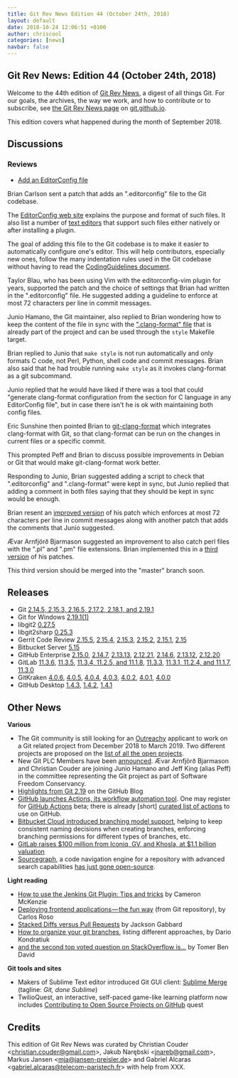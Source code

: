 ```yaml
---
title: Git Rev News Edition 44 (October 24th, 2018)
layout: default
date: 2018-10-24 12:06:51 +0100
author: chriscool
categories: [news]
navbar: false
---
```


## Git Rev News: Edition 44 (October 24th, 2018)

Welcome to the 44th edition of [Git Rev News](https://git.github.io/rev_news/rev_news/),
a digest of all things Git. For our goals, the archives, the way we work, and how to contribute or to
subscribe, see [the Git Rev News page](https://git.github.io/rev_news/rev_news/) on [git.github.io](http://git.github.io).

This edition covers what happened during the month of September 2018.

## Discussions

<!---
### General
-->


### Reviews

* [Add an EditorConfig file](https://public-inbox.org/git/20180917230307.588334-1-sandals@crustytoothpaste.net/)

Brian Carlson sent a patch that adds an ".editorconfig" file to the
Git codebase.

The [EditorConfig web site](https://editorconfig.org/) explains the
purpose and format of such files. It also list a number of
[text editors](https://editorconfig.org/#download) that support such
files either natively or after installing a plugin.

The goal of adding this file to the Git codebase is to make it easier
to automatically configure one's editor. This will help contributors,
especially new ones, follow the many indentation rules used in the Git
codebase without having to read the [CodingGuidelines document](https://github.com/git/git/blob/master/Documentation/CodingGuidelines).

Taylor Blau, who has been using Vim with the editorconfig-vim plugin
for years, supported the patch and the choice of settings that Brian
had written in the ".editorconfig" file. He suggested adding a
guideline to enforce at most 72 characters per line in commit
messages.

Junio Hamano, the Git maintainer, also replied to Brian wondering how
to keep the content of the file in sync with the [".clang-format" file](https://github.com/git/git/blob/master/.clang-format)
that is already part of the project and can be used through the
`style` Makefile target.

Brian replied to Junio that `make style` is not run automatically and
only formats C code, not Perl, Python, shell code and commit
messages. Brian also said that he had trouble running `make style` as
it invokes clang-format as a git subcommand.

Junio replied that he would have liked if there was a tool that could
"generate clang-format configuration from the section for C language
in any EditorConfig file", but in case there isn't he is ok with
maintaining both config files.

Eric Sunshine then pointed Brian to [git-clang-format](https://llvm.org/svn/llvm-project/cfe/trunk/tools/clang-format/git-clang-format)
which integrates clang-format with Git, so that clang-format can be
run on the changes in current files or a specific commit.

This prompted Peff and Brian to discuss possible improvements in
Debian or Git that would make git-clang-format work better.

Responding to Junio, Brian suggested adding a script to check that
".editorconfig" and ".clang-format" were kept in sync, but Junio
replied that adding a comment in both files saying that they should be
kept in sync would be enough.

Brian resent an [improved version](https://public-inbox.org/git/20181008202903.100166-1-sandals@crustytoothpaste.net/)
of his patch which enforces at most 72 characters per line in commit
messages along with another patch that adds the comments that Junio
suggested.

Ævar Arnfjörð Bjarmason suggested an improvement to also catch perl
files with the ".pl" and ".pm" file extensions. Brian
implemented this in a [third version](https://public-inbox.org/git/20181008220353.780301-1-sandals@crustytoothpaste.net/)
of his patches.

This third version should be merged into the "master" branch soon.

<!---
### Support
-->

<!---
## Developer Spotlight:
-->

## Releases

+ Git [2.14.5, 2.15.3, 2.16.5, 2.17.2, 2.18.1, and 2.19.1](https://public-inbox.org/git/xmqqy3bcuy3l.fsf@gitster-ct.c.googlers.com)
+ Git for Windows [2.19.1(1)](https://github.com/git-for-windows/git/releases/tag/v2.19.1.windows.1)
+ libgit2 [0.27.5](https://github.com/libgit2/libgit2/releases/tag/v0.27.5)
+ libgit2sharp [0.25.3](https://github.com/libgit2/libgit2sharp/releases/tag/v0.25.3)
+ Gerrit Code Review [2.15.5](https://www.gerritcodereview.com/2.15.html#2155),
[2.15.4](https://www.gerritcodereview.com/2.15.html#2154),
[2.15.3](https://www.gerritcodereview.com/2.15.html#2153),
[2.15.2](https://www.gerritcodereview.com/2.15.html#2152),
[2.15.1](https://www.gerritcodereview.com/2.15.html#2151),
[2.15](https://www.gerritcodereview.com/2.15.html)
+ Bitbucket Server [5.15](https://confluence.atlassian.com/bitbucketserver/bitbucket-server-release-notes-872139866.html)
+ GitHub Enterprise [2.15.0](https://enterprise.github.com/releases/2.15.0/notes),
[2.14.7](https://enterprise.github.com/releases/2.14.7/notes),
[2.13.13](https://enterprise.github.com/releases/2.13.13/notes),
[2.12.21](https://enterprise.github.com/releases/2.12.21/notes),
[2.14.6](https://enterprise.github.com/releases/2.14.6/notes),
[2.13.12](https://enterprise.github.com/releases/2.13.12/notes),
[2.12.20](https://enterprise.github.com/releases/2.12.20/notes)
+ GitLab [11.3.6](https://about.gitlab.com/2018/10/17/gitlab-11-3-6-released/),
[11.3.5](https://about.gitlab.com/2018/10/15/gitlab-11-3-5-released/),
[11.3.4, 11.2.5, and 11.1.8](https://about.gitlab.com/2018/10/05/critical-security-release-11-3-4/),
[11.3.3](https://about.gitlab.com/2018/10/04/gitlab-11-3-3-released/),
[11.3.1, 11.2.4, and 11.1.7](https://about.gitlab.com/2018/10/01/security-release-gitlab-11-dot-3-dot-1-released/),
[11.3.0](https://about.gitlab.com/2018/09/22/gitlab-11-3-released/)
+ GitKraken [4.0.6](https://support.gitkraken.com/release-notes/current),
[4.0.5](https://support.gitkraken.com/release-notes/current),
[4.0.4](https://support.gitkraken.com/release-notes/current),
[4.0.3](https://support.gitkraken.com/release-notes/current),
[4.0.2](https://support.gitkraken.com/release-notes/current),
[4.0.1](https://support.gitkraken.com/release-notes/current),
[4.0.0](https://support.gitkraken.com/release-notes/current)
+ GitHub Desktop [1.4.3](https://desktop.github.com/release-notes/),
[1.4.2](https://desktop.github.com/release-notes/),
[1.4.1](https://desktop.github.com/release-notes/)

## Other News

__Various__

* The Git community is still looking for an
  [Outreachy](https://www.outreachy.org/) applicant to work on a Git
  related project from December 2018 to March 2019. Two different
  projects are proposed on the [list of all the open projects](https://www.outreachy.org/apply/project-selection/).
* New Git PLC Members have been [announced](https://public-inbox.org/git/20180925215112.GA29627@sigill.intra.peff.net/).
  Ævar Arnfjörð Bjarmason and Christian Couder are joining Junio
  Hamano and Jeff King (alias Peff) in the committee representing the
  Git project as part of Software Freedom Conservancy.
* [Highlights from Git 2.19](https://blog.github.com/2018-09-10-highlights-from-git-2-19/) on the GitHub Blog
* [GitHub launches Actions, its workflow automation tool](https://techcrunch.com/2018/10/16/github-launches-actions-its-workflow-automation-tool/).
  One may register for [GitHub Actions](https://github.com/features/actions) beta;
  there is already [short] [curated list of actions](https://github.com/sdras/awesome-actions) to use on GitHub.
* [Bitbucket Cloud introduced branching model support](https://bitbucket.org/blog/introducing-bitbucket-branching-model-support),
  helping to keep consistent naming decisions when creating branches,
  enforcing branching permissions for different types of branches, etc.
* [GitLab raises $100 million from Iconiq, GV, and Khosla, at $1.1 billion valuation](https://venturebeat.com/2018/09/19/gitlab-raises-100-million-from-iconiq-gv-and-khosla-at-1-1-billion-valuation/)
* [Sourcegraph](https://sourcegraph.com/start), a code navigation engine for a repository with advanced search capabilities
  [has just gone open-source](https://www.i-programmer.info/news/90-tools/12219-sourcegraph-powers-up-your-code-repository.html).

__Light reading__

* [How to use the Jenkins Git Plugin: Tips and tricks](https://www.theserverside.com/video/Tips-and-tricks-on-how-to-use-Jenkins-Git-Plugin) by Cameron McKenzie
* [Deploying frontend applications — the fun way](https://hackernoon.com/deploying-frontend-applications-the-fun-way-bc3f69e15331) (from Git repository), by Carlos Roso
* [Stacked Diffs versus Pull Requests](https://jg.gg/2018/09/29/stacked-diffs-versus-pull-requests/) by Jackson Gabbard
* [How to organize your git branches](https://dev.to/hardkoded/how-to-organize-your-git-branches-4dci), listing different approaches, by Dario Kondratiuk
* [and the second top voted question on StackOverflow is...](https://dev.to/tomerbendavid/the-second-most-voted-question-on-stackoverflow-is-60b) by Tomer Ben David

__Git tools and sites__

* Makers of Sublime Text editor introduced Git GUI client: [Sublime Merge](https://www.sublimemerge.com/) (tagline: _Git, done Sublime_)
* TwilioQuest, an interactive, self-paced game-like learning platform now includes
  [Contributing to Open Source Projects on GitHub](https://www.twilio.com/quest/mission/28)
  quest


## Credits

This edition of Git Rev News was curated by
Christian Couder &lt;<christian.couder@gmail.com>&gt;,
Jakub Narębski &lt;<jnareb@gmail.com>&gt;,
Markus Jansen &lt;<mja@jansen-preisler.de>&gt; and
Gabriel Alcaras &lt;<gabriel.alcaras@telecom-paristech.fr>&gt;
with help from XXX.
